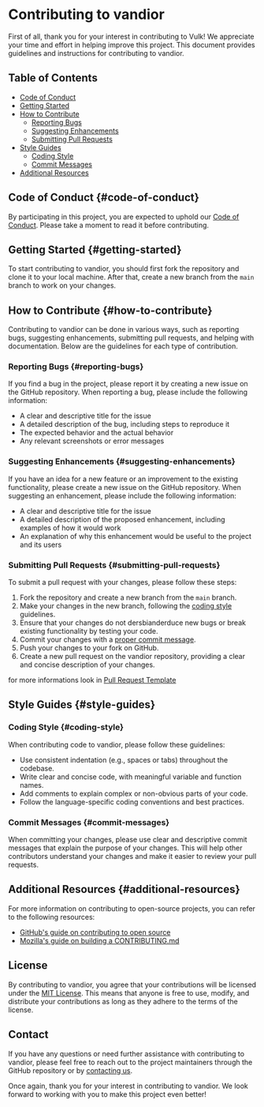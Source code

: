 # Contributing to vandior

First of all, thank you for your interest in contributing to Vulk! We appreciate your time and effort in helping improve
this project. This document provides guidelines and instructions for contributing to vandior.

## Table of Contents

- [Code of Conduct](#code-of-conduct-code-of-conduct)
- [Getting Started](#getting-started-getting-started)
- [How to Contribute](#how-to-contribute-how-to-contribute)
  - [Reporting Bugs](#reporting-bugs-reporting-bugs)
  - [Suggesting Enhancements](#suggesting-enhancements-suggesting-enhancements)
  - [Submitting Pull Requests](#submitting-pull-requests-submitting-pull-requests)
- [Style Guides](#style-guides-style-guides)
  - [Coding Style](#coding-style-coding-style)
  - [Commit Messages](#commit-messages-commit-messages)
- [Additional Resources](#additional-resources-additional-resources)

## Code of Conduct {#code-of-conduct}

By participating in this project, you are expected to uphold our [Code of Conduct](CODE_OF_CONDUCT.md). Please take a
moment to read it before contributing.

## Getting Started {#getting-started}

To start contributing to vandior, you should first fork the repository and clone it to your local machine. After that,
create a new branch from the `main` branch to work on your changes.

## How to Contribute {#how-to-contribute}

Contributing to vandior can be done in various ways, such as reporting bugs, suggesting enhancements, submitting pull
requests, and helping with documentation. Below are the guidelines for each type of contribution.

### Reporting Bugs {#reporting-bugs}

If you find a bug in the project, please report it by creating a new issue on the GitHub repository. When reporting a
bug, please include the following information:

- A clear and descriptive title for the issue
- A detailed description of the bug, including steps to reproduce it
- The expected behavior and the actual behavior
- Any relevant screenshots or error messages

### Suggesting Enhancements {#suggesting-enhancements}

If you have an idea for a new feature or an improvement to the existing functionality, please create a new issue on the
GitHub repository. When suggesting an enhancement, please include the following information:

- A clear and descriptive title for the issue
- A detailed description of the proposed enhancement, including examples of how it would work
- An explanation of why this enhancement would be useful to the project and its users

### Submitting Pull Requests {#submitting-pull-requests}

To submit a pull request with your changes, please follow these steps:

1. Fork the repository and create a new branch from the `main` branch.
2. Make your changes in the new branch, following the [coding style](#coding-style) guidelines.
3. Ensure that your changes do not dersbianderduce new bugs or break existing functionality by testing your code.
4. Commit your changes with a [proper commit message](#commit-messages).
5. Push your changes to your fork on GitHub.
6. Create a new pull request on the vandior repository, providing a clear and concise description of your changes.

for more informations look
in [Pull Request Template](https://github.com/Giuseppe-Bianc/Vandior/blob/main/.github/pull_request_template.md)

## Style Guides {#style-guides}

### Coding Style {#coding-style}

When contributing code to vandior, please follow these guidelines:

- Use consistent indentation (e.g., spaces or tabs) throughout the codebase.
- Write clear and concise code, with meaningful variable and function names.
- Add comments to explain complex or non-obvious parts of your code.
- Follow the language-specific coding conventions and best practices.

### Commit Messages {#commit-messages}

When committing your changes, please use clear and descriptive commit messages that explain the purpose of your changes.
This will help other contributors understand your changes and make it easier to review your pull requests.

## Additional Resources {#additional-resources}

For more information on contributing to open-source projects, you can refer to the following resources:

- [GitHub's guide on contributing to open source](https://opensource.guide/how-to-contribute/)
- [Mozilla's guide on building a CONTRIBUTING.md](https://mozillascience.github.io/working-open-workshop/contributing/)

## License

By contributing to vandior, you agree that your contributions will be licensed under
the [MIT License](https://github.com/Giuseppe-Bianc/vandior/blob/main/LICENSE). This means that anyone is free to use,
modify, and distribute your contributions as long as they adhere to the terms of the license.

## Contact

If you have any questions or need further assistance with contributing to vandior, please feel free to reach out to the
project maintainers through the GitHub repository or by [contacting us](mailto:bianconig6@gmail.com).

Once again, thank you for your interest in contributing to vandior. We look forward to working with you to make this
project even better!
